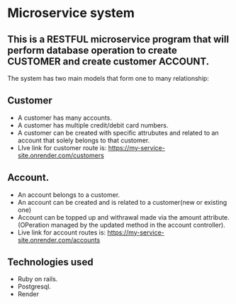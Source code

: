 # Microservice system

## This is a RESTFUL microservice program that will perform database operation to create CUSTOMER and create customer ACCOUNT.

The system has two main models that form one to many relationship:

## Customer
*  A customer has many accounts.
*  A customer has multiple credit/debit card numbers.
*  A customer can be created with specific attrubutes and related to an account that solely belongs to that customer.
*  LIve link for customer route is: https://my-service-site.onrender.com/customers

## Account.
*  An account belongs to a customer.
*  An account can be created and is related to a customer(new or existing one)
*  Account can be topped up  and withrawal made via the amount attribute.(OPeration managed by the updated method in the account controller).
* Live link for account routes is: https://my-service-site.onrender.com/accounts


## Technologies used
* Ruby on rails.
* Postgresql.
* Render